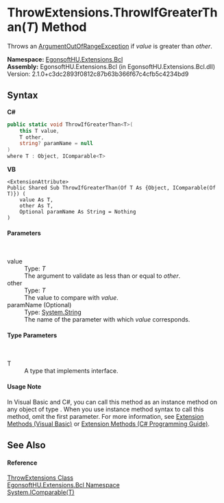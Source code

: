# ThrowExtensions.ThrowIfGreaterThan(*T*) Method 
 

Throws an <a href="https://learn.microsoft.com/dotnet/api/system.argumentoutofrangeexception" target="_blank" rel="noopener noreferrer">ArgumentOutOfRangeException</a> if *value* is greater than *other*.

**Namespace:**&nbsp;<a href="N_EgonsoftHU_Extensions_Bcl.md">EgonsoftHU.Extensions.Bcl</a><br />**Assembly:**&nbsp;EgonsoftHU.Extensions.Bcl (in EgonsoftHU.Extensions.Bcl.dll) Version: 2.1.0+c3dc2893f0812c87b63b366f67c4cfb5c4234bd9

## Syntax

**C#**<br />
``` C#
public static void ThrowIfGreaterThan<T>(
	this T value,
	T other,
	string? paramName = null
)
where T : Object, IComparable<T>

```

**VB**<br />
``` VB
<ExtensionAttribute>
Public Shared Sub ThrowIfGreaterThan(Of T As {Object, IComparable(Of T)}) ( 
	value As T,
	other As T,
	Optional paramName As String = Nothing
)
```


#### Parameters
&nbsp;<dl><dt>value</dt><dd>Type: *T*<br />The argument to validate as less than or equal to *other*.</dd><dt>other</dt><dd>Type: *T*<br />The value to compare with *value*.</dd><dt>paramName (Optional)</dt><dd>Type: <a href="https://learn.microsoft.com/dotnet/api/system.string" target="_blank" rel="noopener noreferrer">System.String</a><br />The name of the parameter with which *value* corresponds.</dd></dl>

#### Type Parameters
&nbsp;<dl><dt>T</dt><dd>A type that implements  interface.</dd></dl>

#### Usage Note
In Visual Basic and C#, you can call this method as an instance method on any object of type . When you use instance method syntax to call this method, omit the first parameter. For more information, see <a href="https://docs.microsoft.com/dotnet/visual-basic/programming-guide/language-features/procedures/extension-methods" target="_blank" rel="noopener noreferrer">Extension Methods (Visual Basic)</a> or <a href="https://docs.microsoft.com/dotnet/csharp/programming-guide/classes-and-structs/extension-methods" target="_blank" rel="noopener noreferrer">Extension Methods (C# Programming Guide)</a>.

## See Also


#### Reference
<a href="T_EgonsoftHU_Extensions_Bcl_ThrowExtensions.md">ThrowExtensions Class</a><br /><a href="N_EgonsoftHU_Extensions_Bcl.md">EgonsoftHU.Extensions.Bcl Namespace</a><br /><a href="https://learn.microsoft.com/dotnet/api/system.icomparable-1" target="_blank" rel="noopener noreferrer">System.IComparable(T)</a><br />